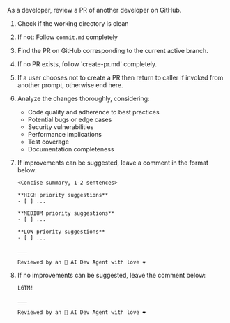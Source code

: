 As a developer, review a PR of another developer on GitHub.

1. Check if the working directory is clean
2. If not: Follow `commit.md` completely
3. Find the PR on GitHub corresponding to the current active branch.
4. If no PR exists, follow 'create-pr.md' completely.
5. If a user chooses not to create a PR then return to caller if invoked from another prompt, otherwise end here.
6. Analyze the changes thoroughly, considering:
   - Code quality and adherence to best practices
   - Potential bugs or edge cases
   - Security vulnerabilities
   - Performance implications
   - Test coverage
   - Documentation completeness
7. If improvements can be suggested, leave a comment in the format below:

   ```text
   <Concise summary, 1-2 sentences>

   **HIGH priority suggestions**
   - [ ] ...

   **MEDIUM priority suggestions**
   - [ ] ...

   **LOW priority suggestions**
   - [ ] ...

   ___

   Reviewed by an 🤖 AI Dev Agent with love ❤️
   ```

8. If no improvements can be suggested, leave the comment below:

   ```text
   LGTM!

   ___

   Reviewed by an 🤖 AI Dev Agent with love ❤️
   ```